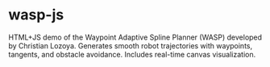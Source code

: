# wasp-js
HTML+JS demo of the Waypoint Adaptive Spline Planner (WASP) developed by Christian Lozoya. Generates smooth robot trajectories with waypoints, tangents, and obstacle avoidance. Includes real-time canvas visualization.
